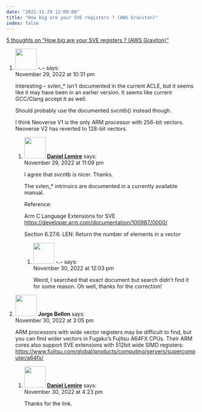 ```yaml
---
date: "2022-11-29 12:00:00"
title: "How big are your SVE registers ? (AWS Graviton)"
index: false
---
```


[5 thoughts on &ldquo;How big are your SVE registers ? (AWS Graviton)&rdquo;](/lemire/blog/2022/11-29-how-big-are-your-sve-registers-aws-graviton)

<ol class="comment-list">
<li id="comment-648057" class="comment even thread-even depth-1 parent">
<div class="comment-author vcard">
<img alt src="https://secure.gravatar.com/avatar/e032576b53d842d4f5c510e0ec93e812?s=56&#038;d=mm&#038;r=g" srcset="https://secure.gravatar.com/avatar/e032576b53d842d4f5c510e0ec93e812?s=112&#038;d=mm&#038;r=g 2x" class="avatar avatar-56 photo" height="56" width="56" decoding="async" /> <b class="fn">-.-</b> <span class="says">says:</span> </div>
<div class="comment-metadata"><time datetime="2022-11-29T22:31:48+00:00">November 29, 2022 at 10:31 pm</time></a> </div>
<div class="comment-content">
<p>Interesting &#8211; svlen_* isn&rsquo;t documented in the current ACLE, but it seems like it may have been in an earlier version. It seems like current GCC/Clang accept it as well.</p>
<p>Should probably use the documented svcntb() instead though.</p>
<p>I think Neoverse V1 is the only ARM processor with 256-bit vectors. Neoverse V2 has reverted to 128-bit vectors.</p>
</div>
<ol class="children">
<li id="comment-648058" class="comment byuser comment-author-lemire bypostauthor odd alt depth-2 parent">
<div class="comment-author vcard">
<img alt src="https://secure.gravatar.com/avatar/2ca999bef9535950f5b84281a4dab006?s=56&#038;d=mm&#038;r=g" srcset="https://secure.gravatar.com/avatar/2ca999bef9535950f5b84281a4dab006?s=112&#038;d=mm&#038;r=g 2x" class="avatar avatar-56 photo" height="56" width="56" decoding="async" /> <b class="fn"><a href="https://lemire.me/en/" class="url" rel="ugc">Daniel Lemire</a></b> <span class="says">says:</span> </div>
<div class="comment-metadata"><time datetime="2022-11-29T23:09:48+00:00">November 29, 2022 at 11:09 pm</time></a> </div>
<div class="comment-content">
<p>I agree that svcntb is nicer. Thanks.</p>
<p>The svlen_* intrinsics are documented in a currently available manual.</p>
<p>Reference:</p>
<p>Arm C Language Extensions for SVE<br/>
<a href="https://developer.arm.com/documentation/100987/0000/" rel="nofollow ugc">https://developer.arm.com/documentation/100987/0000/</a></p>
<p>Section 6.27.6. LEN: Return the number of elements in a vector</p>
</div>
<ol class="children">
<li id="comment-648066" class="comment even depth-3">
<div class="comment-author vcard">
<img alt src="https://secure.gravatar.com/avatar/e032576b53d842d4f5c510e0ec93e812?s=56&#038;d=mm&#038;r=g" srcset="https://secure.gravatar.com/avatar/e032576b53d842d4f5c510e0ec93e812?s=112&#038;d=mm&#038;r=g 2x" class="avatar avatar-56 photo" height="56" width="56" loading="lazy" decoding="async" /> <b class="fn">-.-</b> <span class="says">says:</span> </div>
<div class="comment-metadata"><time datetime="2022-11-30T12:03:29+00:00">November 30, 2022 at 12:03 pm</time></a> </div>
<div class="comment-content">
<p>Weird, I searched that exact document but search didn&rsquo;t find it for some reason. Oh well, thanks for the correction!</p>
</div>
</li>
</ol>
</li>
</ol>
</li>
<li id="comment-648070" class="comment odd alt thread-odd thread-alt depth-1 parent">
<div class="comment-author vcard">
<img alt src="https://secure.gravatar.com/avatar/e9fee6ecae8cb1a321fab1e09099ed90?s=56&#038;d=mm&#038;r=g" srcset="https://secure.gravatar.com/avatar/e9fee6ecae8cb1a321fab1e09099ed90?s=112&#038;d=mm&#038;r=g 2x" class="avatar avatar-56 photo" height="56" width="56" loading="lazy" decoding="async" /> <b class="fn">Jorge Bellon</b> <span class="says">says:</span> </div>
<div class="comment-metadata"><time datetime="2022-11-30T15:05:18+00:00">November 30, 2022 at 3:05 pm</time></a> </div>
<div class="comment-content">
<p>ARM processors with wide vector registers may be difficult to find, but you can find wider vectors in Fugaku&rsquo;s Fujitsu A64FX CPUs. Their ARM cores also support SVE extensions with 512bit wide SIMD registers:<br/>
<a href="https://www.fujitsu.com/global/products/computing/servers/supercomputer/a64fx/" rel="nofollow ugc">https://www.fujitsu.com/global/products/computing/servers/supercomputer/a64fx/</a></p>
</div>
<ol class="children">
<li id="comment-648073" class="comment byuser comment-author-lemire bypostauthor even depth-2">
<div class="comment-author vcard">
<img alt src="https://secure.gravatar.com/avatar/2ca999bef9535950f5b84281a4dab006?s=56&#038;d=mm&#038;r=g" srcset="https://secure.gravatar.com/avatar/2ca999bef9535950f5b84281a4dab006?s=112&#038;d=mm&#038;r=g 2x" class="avatar avatar-56 photo" height="56" width="56" loading="lazy" decoding="async" /> <b class="fn"><a href="https://lemire.me/en/" class="url" rel="ugc">Daniel Lemire</a></b> <span class="says">says:</span> </div>
<div class="comment-metadata"><time datetime="2022-11-30T16:23:18+00:00">November 30, 2022 at 4:23 pm</time></a> </div>
<div class="comment-content">
<p>Thanks for the link.</p>
</div>
</li>
</ol>
</li>
</ol>
